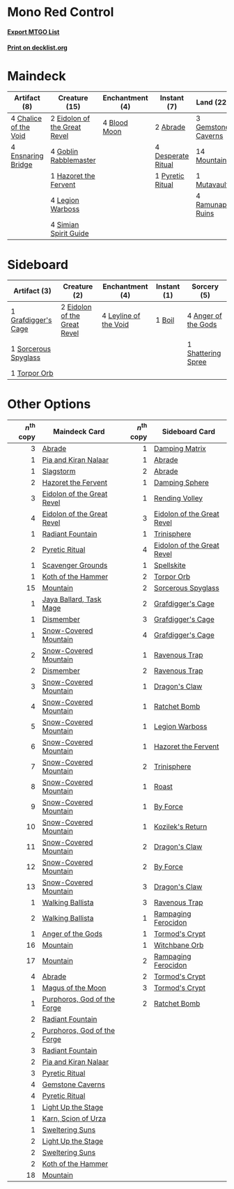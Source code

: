 # Mono Red Control

#### [Export MTGO List](../collection/Mono%20Red%20Control/Mono%20Red%20Control.txt)
#### [Print on decklist.org](http://decklist.org/?deckmain=2%09Abrade%0A4%09Blood%20Moon%0A4%09Chalice%20of%20the%20Void%0A4%09Chandra,%20Torch%20of%20Defiance%0A4%09Desperate%20Ritual%0A2%09Eidolon%20of%20the%20Great%20Revel%0A4%09Ensnaring%20Bridge%0A3%09Gemstone%20Caverns%0A4%09Goblin%20Rabblemaster%0A1%09Hazoret%20the%20Fervent%0A4%09Legion%20Warboss%0A14%09Mountain%0A1%09Mutavault%0A1%09Pyretic%20Ritual%0A4%09Ramunap%20Ruins%0A4%09Simian%20Spirit%20Guide&deckside=4%09Anger%20of%20the%20Gods%0A1%09Boil%0A2%09Eidolon%20of%20the%20Great%20Revel%0A1%09Grafdigger's%20Cage%0A4%09Leyline%20of%20the%20Void%0A1%09Shattering%20Spree%0A1%09Sorcerous%20Spyglass%0A1%09Torpor%20Orb)
# Maindeck

|                                          Artifact (8)                                          |                                             Creature (15)                                             |                                   Enchantment (4)                                    |                                        Instant (7)                                         |                                          Land (22)                                          |                                           Planeswalker (4)                                            |
|------------------------------------------------------------------------------------------------|-------------------------------------------------------------------------------------------------------|--------------------------------------------------------------------------------------|--------------------------------------------------------------------------------------------|---------------------------------------------------------------------------------------------|-------------------------------------------------------------------------------------------------------|
|4 [Chalice of the Void](http://gatherer.wizards.com/Pages/Card/Details.aspx?multiverseid=442211)|2 [Eidolon of the Great Revel](http://gatherer.wizards.com/Pages/Card/Details.aspx?multiverseid=442117)|4 [Blood Moon](http://gatherer.wizards.com/Pages/Card/Details.aspx?multiverseid=45386)|2 [Abrade](http://gatherer.wizards.com/Pages/Card/Details.aspx?multiverseid=430772)         |3 [Gemstone Caverns](http://gatherer.wizards.com/Pages/Card/Details.aspx?multiverseid=122094)|4 [Chandra, Torch of Defiance](http://gatherer.wizards.com/Pages/Card/Details.aspx?multiverseid=417683)|
|4 [Ensnaring Bridge](http://gatherer.wizards.com/Pages/Card/Details.aspx?multiverseid=15866)    |4 [Goblin Rabblemaster](http://gatherer.wizards.com/Pages/Card/Details.aspx?multiverseid=438486)       |                                                                                      |4 [Desperate Ritual](http://gatherer.wizards.com/Pages/Card/Details.aspx?multiverseid=80275)|14 [Mountain](http://gatherer.wizards.com/Pages/Card/Details.aspx?multiverseid=439859)       |                                                                                                       |
|                                                                                                |1 [Hazoret the Fervent](http://gatherer.wizards.com/Pages/Card/Details.aspx?multiverseid=426838)       |                                                                                      |1 [Pyretic Ritual](http://gatherer.wizards.com/Pages/Card/Details.aspx?multiverseid=205067) |1 [Mutavault](http://gatherer.wizards.com/Pages/Card/Details.aspx?multiverseid=370733)       |                                                                                                       |
|                                                                                                |4 [Legion Warboss](http://gatherer.wizards.com/Pages/Card/Details.aspx?multiverseid=452859)            |                                                                                      |                                                                                            |4 [Ramunap Ruins](http://gatherer.wizards.com/Pages/Card/Details.aspx?multiverseid=430870)   |                                                                                                       |
|                                                                                                |4 [Simian Spirit Guide](http://gatherer.wizards.com/Pages/Card/Details.aspx?multiverseid=442137)       |                                                                                      |                                                                                            |                                                                                             |                                                                                                       |


# Sideboard

|                                         Artifact (3)                                          |                                             Creature (2)                                              |                                        Enchantment (4)                                         |                                  Instant (1)                                   |                                         Sorcery (5)                                          |
|-----------------------------------------------------------------------------------------------|-------------------------------------------------------------------------------------------------------|------------------------------------------------------------------------------------------------|--------------------------------------------------------------------------------|----------------------------------------------------------------------------------------------|
|1 [Grafdigger's Cage](http://gatherer.wizards.com/Pages/Card/Details.aspx?multiverseid=278452) |2 [Eidolon of the Great Revel](http://gatherer.wizards.com/Pages/Card/Details.aspx?multiverseid=442117)|4 [Leyline of the Void](http://gatherer.wizards.com/Pages/Card/Details.aspx?multiverseid=107682)|1 [Boil](http://gatherer.wizards.com/Pages/Card/Details.aspx?multiverseid=14630)|4 [Anger of the Gods](http://gatherer.wizards.com/Pages/Card/Details.aspx?multiverseid=438682)|
|1 [Sorcerous Spyglass](http://gatherer.wizards.com/Pages/Card/Details.aspx?multiverseid=435407)|                                                                                                       |                                                                                                |                                                                                |1 [Shattering Spree](http://gatherer.wizards.com/Pages/Card/Details.aspx?multiverseid=456224) |
|1 [Torpor Orb](http://gatherer.wizards.com/Pages/Card/Details.aspx?multiverseid=233069)        |                                                                                                       |                                                                                                |                                                                                |                                                                                              |


# Other Options

|*n*<sup>th</sup> copy|                                            Maindeck Card                                             |*n*<sup>th</sup> copy|                                           Sideboard Card                                            |
|--------------------:|------------------------------------------------------------------------------------------------------|--------------------:|-----------------------------------------------------------------------------------------------------|
|                    3|[Abrade](http://gatherer.wizards.com/Pages/Card/Details.aspx?multiverseid=430772)                     |                    1|[Damping Matrix](http://gatherer.wizards.com/Pages/Card/Details.aspx?multiverseid=426043)            |
|                    1|[Pia and Kiran Nalaar](http://gatherer.wizards.com/Pages/Card/Details.aspx?multiverseid=442783)       |                    1|[Abrade](http://gatherer.wizards.com/Pages/Card/Details.aspx?multiverseid=430772)                    |
|                    1|[Slagstorm](http://gatherer.wizards.com/Pages/Card/Details.aspx?multiverseid=214054)                  |                    2|[Abrade](http://gatherer.wizards.com/Pages/Card/Details.aspx?multiverseid=430772)                    |
|                    2|[Hazoret the Fervent](http://gatherer.wizards.com/Pages/Card/Details.aspx?multiverseid=426838)        |                    1|[Damping Sphere](http://gatherer.wizards.com/Pages/Card/Details.aspx?multiverseid=443101)            |
|                    3|[Eidolon of the Great Revel](http://gatherer.wizards.com/Pages/Card/Details.aspx?multiverseid=442117) |                    1|[Rending Volley](http://gatherer.wizards.com/Pages/Card/Details.aspx?multiverseid=394663)            |
|                    4|[Eidolon of the Great Revel](http://gatherer.wizards.com/Pages/Card/Details.aspx?multiverseid=442117) |                    3|[Eidolon of the Great Revel](http://gatherer.wizards.com/Pages/Card/Details.aspx?multiverseid=442117)|
|                    1|[Radiant Fountain](http://gatherer.wizards.com/Pages/Card/Details.aspx?multiverseid=438810)           |                    1|[Trinisphere](http://gatherer.wizards.com/Pages/Card/Details.aspx?multiverseid=43545)                |
|                    2|[Pyretic Ritual](http://gatherer.wizards.com/Pages/Card/Details.aspx?multiverseid=205067)             |                    4|[Eidolon of the Great Revel](http://gatherer.wizards.com/Pages/Card/Details.aspx?multiverseid=442117)|
|                    1|[Scavenger Grounds](http://gatherer.wizards.com/Pages/Card/Details.aspx?multiverseid=430871)          |                    1|[Spellskite](http://gatherer.wizards.com/Pages/Card/Details.aspx?multiverseid=397743)                |
|                    1|[Koth of the Hammer](http://gatherer.wizards.com/Pages/Card/Details.aspx?multiverseid=266362)         |                    2|[Torpor Orb](http://gatherer.wizards.com/Pages/Card/Details.aspx?multiverseid=233069)                |
|                   15|[Mountain](http://gatherer.wizards.com/Pages/Card/Details.aspx?multiverseid=439859)                   |                    2|[Sorcerous Spyglass](http://gatherer.wizards.com/Pages/Card/Details.aspx?multiverseid=435407)        |
|                    1|[Jaya Ballard, Task Mage](http://gatherer.wizards.com/Pages/Card/Details.aspx?multiverseid=234707)    |                    2|[Grafdigger's Cage](http://gatherer.wizards.com/Pages/Card/Details.aspx?multiverseid=278452)         |
|                    1|[Dismember](http://gatherer.wizards.com/Pages/Card/Details.aspx?multiverseid=382182)                  |                    3|[Grafdigger's Cage](http://gatherer.wizards.com/Pages/Card/Details.aspx?multiverseid=278452)         |
|                    1|[Snow-Covered Mountain](http://gatherer.wizards.com/Pages/Card/Details.aspx?multiverseid=121233)      |                    4|[Grafdigger's Cage](http://gatherer.wizards.com/Pages/Card/Details.aspx?multiverseid=278452)         |
|                    2|[Snow-Covered Mountain](http://gatherer.wizards.com/Pages/Card/Details.aspx?multiverseid=121233)      |                    1|[Ravenous Trap](http://gatherer.wizards.com/Pages/Card/Details.aspx?multiverseid=197537)             |
|                    2|[Dismember](http://gatherer.wizards.com/Pages/Card/Details.aspx?multiverseid=382182)                  |                    2|[Ravenous Trap](http://gatherer.wizards.com/Pages/Card/Details.aspx?multiverseid=197537)             |
|                    3|[Snow-Covered Mountain](http://gatherer.wizards.com/Pages/Card/Details.aspx?multiverseid=121233)      |                    1|[Dragon's Claw](http://gatherer.wizards.com/Pages/Card/Details.aspx?multiverseid=129527)             |
|                    4|[Snow-Covered Mountain](http://gatherer.wizards.com/Pages/Card/Details.aspx?multiverseid=121233)      |                    1|[Ratchet Bomb](http://gatherer.wizards.com/Pages/Card/Details.aspx?multiverseid=370623)              |
|                    5|[Snow-Covered Mountain](http://gatherer.wizards.com/Pages/Card/Details.aspx?multiverseid=121233)      |                    1|[Legion Warboss](http://gatherer.wizards.com/Pages/Card/Details.aspx?multiverseid=452859)            |
|                    6|[Snow-Covered Mountain](http://gatherer.wizards.com/Pages/Card/Details.aspx?multiverseid=121233)      |                    1|[Hazoret the Fervent](http://gatherer.wizards.com/Pages/Card/Details.aspx?multiverseid=426838)       |
|                    7|[Snow-Covered Mountain](http://gatherer.wizards.com/Pages/Card/Details.aspx?multiverseid=121233)      |                    2|[Trinisphere](http://gatherer.wizards.com/Pages/Card/Details.aspx?multiverseid=43545)                |
|                    8|[Snow-Covered Mountain](http://gatherer.wizards.com/Pages/Card/Details.aspx?multiverseid=121233)      |                    1|[Roast](http://gatherer.wizards.com/Pages/Card/Details.aspx?multiverseid=394667)                     |
|                    9|[Snow-Covered Mountain](http://gatherer.wizards.com/Pages/Card/Details.aspx?multiverseid=121233)      |                    1|[By Force](http://gatherer.wizards.com/Pages/Card/Details.aspx?multiverseid=426825)                  |
|                   10|[Snow-Covered Mountain](http://gatherer.wizards.com/Pages/Card/Details.aspx?multiverseid=121233)      |                    1|[Kozilek's Return](http://gatherer.wizards.com/Pages/Card/Details.aspx?multiverseid=407608)          |
|                   11|[Snow-Covered Mountain](http://gatherer.wizards.com/Pages/Card/Details.aspx?multiverseid=121233)      |                    2|[Dragon's Claw](http://gatherer.wizards.com/Pages/Card/Details.aspx?multiverseid=129527)             |
|                   12|[Snow-Covered Mountain](http://gatherer.wizards.com/Pages/Card/Details.aspx?multiverseid=121233)      |                    2|[By Force](http://gatherer.wizards.com/Pages/Card/Details.aspx?multiverseid=426825)                  |
|                   13|[Snow-Covered Mountain](http://gatherer.wizards.com/Pages/Card/Details.aspx?multiverseid=121233)      |                    3|[Dragon's Claw](http://gatherer.wizards.com/Pages/Card/Details.aspx?multiverseid=129527)             |
|                    1|[Walking Ballista](http://gatherer.wizards.com/Pages/Card/Details.aspx?multiverseid=423848)           |                    3|[Ravenous Trap](http://gatherer.wizards.com/Pages/Card/Details.aspx?multiverseid=197537)             |
|                    2|[Walking Ballista](http://gatherer.wizards.com/Pages/Card/Details.aspx?multiverseid=423848)           |                    1|[Rampaging Ferocidon](http://gatherer.wizards.com/Pages/Card/Details.aspx?multiverseid=435308)       |
|                    1|[Anger of the Gods](http://gatherer.wizards.com/Pages/Card/Details.aspx?multiverseid=438682)          |                    1|[Tormod's Crypt](http://gatherer.wizards.com/Pages/Card/Details.aspx?multiverseid=389723)            |
|                   16|[Mountain](http://gatherer.wizards.com/Pages/Card/Details.aspx?multiverseid=439859)                   |                    1|[Witchbane Orb](http://gatherer.wizards.com/Pages/Card/Details.aspx?multiverseid=233240)             |
|                   17|[Mountain](http://gatherer.wizards.com/Pages/Card/Details.aspx?multiverseid=439859)                   |                    2|[Rampaging Ferocidon](http://gatherer.wizards.com/Pages/Card/Details.aspx?multiverseid=435308)       |
|                    4|[Abrade](http://gatherer.wizards.com/Pages/Card/Details.aspx?multiverseid=430772)                     |                    2|[Tormod's Crypt](http://gatherer.wizards.com/Pages/Card/Details.aspx?multiverseid=389723)            |
|                    1|[Magus of the Moon](http://gatherer.wizards.com/Pages/Card/Details.aspx?multiverseid=136152)          |                    3|[Tormod's Crypt](http://gatherer.wizards.com/Pages/Card/Details.aspx?multiverseid=389723)            |
|                    1|[Purphoros, God of the Forge](http://gatherer.wizards.com/Pages/Card/Details.aspx?multiverseid=373556)|                    2|[Ratchet Bomb](http://gatherer.wizards.com/Pages/Card/Details.aspx?multiverseid=370623)              |
|                    2|[Radiant Fountain](http://gatherer.wizards.com/Pages/Card/Details.aspx?multiverseid=438810)           |                     |                                                                                                     |
|                    2|[Purphoros, God of the Forge](http://gatherer.wizards.com/Pages/Card/Details.aspx?multiverseid=373556)|                     |                                                                                                     |
|                    3|[Radiant Fountain](http://gatherer.wizards.com/Pages/Card/Details.aspx?multiverseid=438810)           |                     |                                                                                                     |
|                    2|[Pia and Kiran Nalaar](http://gatherer.wizards.com/Pages/Card/Details.aspx?multiverseid=442783)       |                     |                                                                                                     |
|                    3|[Pyretic Ritual](http://gatherer.wizards.com/Pages/Card/Details.aspx?multiverseid=205067)             |                     |                                                                                                     |
|                    4|[Gemstone Caverns](http://gatherer.wizards.com/Pages/Card/Details.aspx?multiverseid=122094)           |                     |                                                                                                     |
|                    4|[Pyretic Ritual](http://gatherer.wizards.com/Pages/Card/Details.aspx?multiverseid=205067)             |                     |                                                                                                     |
|                    1|[Light Up the Stage](http://gatherer.wizards.com/Pages/Card/Details.aspx?multiverseid=457251)         |                     |                                                                                                     |
|                    1|[Karn, Scion of Urza](http://gatherer.wizards.com/Pages/Card/Details.aspx?multiverseid=442889)        |                     |                                                                                                     |
|                    1|[Sweltering Suns](http://gatherer.wizards.com/Pages/Card/Details.aspx?multiverseid=426851)            |                     |                                                                                                     |
|                    2|[Light Up the Stage](http://gatherer.wizards.com/Pages/Card/Details.aspx?multiverseid=457251)         |                     |                                                                                                     |
|                    2|[Sweltering Suns](http://gatherer.wizards.com/Pages/Card/Details.aspx?multiverseid=426851)            |                     |                                                                                                     |
|                    2|[Koth of the Hammer](http://gatherer.wizards.com/Pages/Card/Details.aspx?multiverseid=266362)         |                     |                                                                                                     |
|                   18|[Mountain](http://gatherer.wizards.com/Pages/Card/Details.aspx?multiverseid=439859)                   |                     |                                                                                                     |

